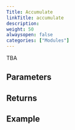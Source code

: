 ```yaml
---
Title: Accumulate
linkTitle: accumulate
description: 
weight: 50
alwaysopen: false
categories: ["Modules"]
---
```


TBA

## Parameters
 


## Returns



## Example

```java

```